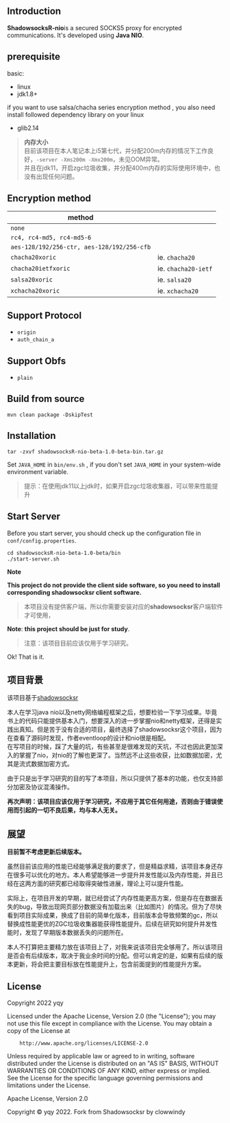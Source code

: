 
## Introduction
**ShadowsocksR-nio**is a secured SOCKS5 proxy for encrypted communications. It's developed using **Java NIO**.

## prerequisite
basic:
- linux
- jdk1.8+

if you want to use salsa/chacha series encryption method , you also need install followed dependency library on your linux
- glib2.14

> **内存大小**  
 目前该项目在本人笔记本上i5第七代，并分配200m内存的情况下工作良好，`-server -Xms200m -Xmx200m`，未见OOM异常。   
  并且在jdk11，开启zgc垃圾收集，并分配400m内存的实际使用环境中，也没有出现任何问题。

## Encryption method

| method                                     |                     |
| ------------------------------------------ | ------------------- |
| `none`                                     |                     |
| `rc4, rc4-md5, rc4-md5-6`                  |                     |
| `aes-128/192/256-ctr, aes-128/192/256-cfb` |                     |
| `chacha20xoric`                            | ie.  `chacha20`     |
| `chacha20ietfxoric`                        | ie. `chacha20-ietf` |
| `salsa20xoric`                             | ie. `salsa20`       |
| `xchacha20xoric`                           | ie. `xchacha20`     |

## Support Protocol

- `origin`
- `auth_chain_a`

## Support Obfs

- `plain`

## Build from source
```shell
mvn clean package -DskipTest
```
## Installation
```shell
tar -zxvf shadowsocksR-nio-beta-1.0-beta-bin.tar.gz
```
Set `JAVA_HOME` in `bin/env.sh` , if you don't set `JAVA_HOME` in your system-wide environment variable.

>提示：在使用jdk11以上jdk时，如果开启zgc垃圾收集器，可以带来性能提升

## Start Server

Before you start server,  you should check up the configuration file in `conf/config.properties`.

```shell
cd shadowsocksR-nio-beta-1.0-beta/bin
./start-server.sh
```
**Note**

**This project do not provide the client side software, so you need to install corresponding shadowsocksr client software.**

> 本项目没有提供客户端，所以你需要安装对应的**shadowsocksr**客户端软件才可使用，

**Note**: **this project should be just for study**.
> 注意：该项目目前应该仅用于学习研究。

Ok! That is it.

## 项目背景
该项目基于[shadowsocksr](https://github.com/shadowsocksr-backup/shadowsocksr.git)

本人在学习java nio以及netty网络编程框架之后，想要检验一下学习成果。毕竟书上的代码只能提供基本入门，想要深入的进一步掌握nio和netty框架，还得是实践出真知。但是苦于没有合适的项目，最终选择了shadowsocksr这个项目，因为在查看了源码时发现，作者eventloop的设计和nio很是相配。  
 在写项目的时候，踩了大量的坑，有些甚至是很难发现的天坑，不过也因此更加深入的掌握了nio，对nio的了解也更深了。当然远不止这些收获，比如数据加密，尤其是流式数据加密方式。

由于只是出于学习研究的目的写了本项目，所以只提供了基本的功能，也仅支持部分加密及协议混淆操作。  

**再次声明：该项目应该仅用于学习研究，不应用于其它任何用途，否则由于错误使用而引起的一切不良后果，均与本人无关。**

## 展望
**目前暂不考虑更新后续版本。**  

虽然目前该应用的性能已经能够满足我的要求了，但是精益求精，该项目本身还存在很多可以优化的地方。本人希望能够进一步提升并发性能以及内存性能，并且已经在这两方面的研究都已经取得突破性进展，理论上可以提升性能。  

实际上，在项目开发的早期，就已经尝试了内存性能更高方案，但是存在在数据丢失的bug，导致出现网页部分数据没有加载出来（比如图片）的情况。但为了尽快看到项目实际成果，换成了目前的简单化版本，目前版本会导致频繁的gc，所以替换成性能更优的ZGC垃圾收集器能获得性能提升。后续在研究如何提升并发性能时，发现了早期版本数据丢失的问题所在。 

本人不打算把主要精力放在该项目上了，对我来说该项目完全够用了。所以该项目是否会有后续版本，取决于我业余时间的分配。但可以肯定的是，如果有后续的版本更新，将会把主要目标放在性能提升上，包含前面提到的性能提升方案。

## License
Copyright 2022 yqy

Licensed under the Apache License, Version 2.0 (the "License"); you may not use this file except in compliance with the License. You may obtain a copy of the License at
```
    http://www.apache.org/licenses/LICENSE-2.0
```
Unless required by applicable law or agreed to in writing, software distributed under the License is distributed on an "AS IS" BASIS, WITHOUT WARRANTIES OR CONDITIONS OF ANY KIND, either express or implied. See the License for the specific language governing permissions and limitations under the License.

Apache License, Version 2.0

Copyright © yqy 2022. Fork from Shadowsocksr by clowwindy